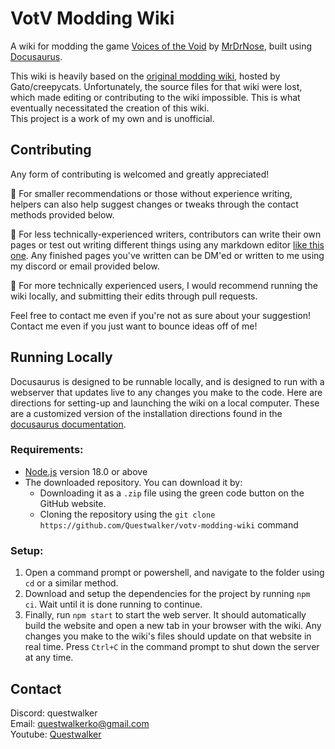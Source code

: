 # VotV Modding Wiki
A wiki for modding the game [Voices of the Void](https://mrdrnose.itch.io/votv) by [MrDrNose](https://mrdrnose.itch.io/), built using [Docusaurus](https://docusaurus.io/).

This wiki is heavily based on the [original modding wiki](https://modding.ariral.space/), hosted by Gato/creepycats. Unfortunately, the source files for that wiki were lost, which made editing or contributing to the wiki impossible. This is what eventually necessitated the creation of this wiki.\
This project is a work of my own and is unofficial.

## Contributing
Any form of contributing is welcomed and greatly appreciated!

🥉 For smaller recommendations or those without experience writing, helpers can also help suggest changes or tweaks through the contact methods provided below.

🥈 For less technically-experienced writers, contributors can write their own pages or test out writing different things using any markdown editor [like this one](https://markdownlivepreview.com/). Any finished pages you've written can be DM'ed or written to me using my discord or email provided below.

🥇 For more technically experienced users, I would recommend running the wiki locally, and submitting their edits through pull requests.

Feel free to contact me even if you're not as sure about your suggestion! Contact me even if you just want to bounce ideas off of me!

## Running Locally
Docusaurus is designed to be runnable locally, and is designed to run with a webserver that updates live to any changes you make to the code. Here are directions for setting-up and launching the wiki on a local computer. These are a customized version of the installation directions found in the [docusaurus documentation](https://docusaurus.io/docs/installation).

### Requirements:
- [Node.js](https://nodejs.org/en/download) version 18.0 or above
- The downloaded repository. You can download it by:
  - Downloading it as a `.zip` file using the green code button on the GitHub website.
  - Cloning the repository using the `git clone https://github.com/Questwalker/votv-modding-wiki` command

### Setup:
1. Open a command prompt or powershell, and navigate to the folder using `cd` or a similar method.
2. Download and setup the dependencies for the project by running `npm ci`. Wait until it is done running to continue.
3. Finally, run `npm start` to start the web server. It should automatically build the website and open a new tab in your browser with the wiki. Any changes you make to the wiki's files should update on that website in real time. Press `Ctrl+C` in the command prompt to shut down the server at any time.

## Contact
Discord: questwalker\
Email: [questwalkerko@gmail.com](mailto:questwalkerko@gmail.com)\
Youtube: [Questwalker](https://www.youtube.com/channel/UCTA45ILB7_G_AlH1RfcJWxg)
